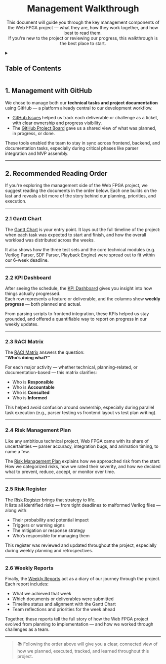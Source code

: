<h1 align="center"> Management Walkthrough </h1>

<p align="center">
This document will guide you through the key management components of the Web FPGA project — what they are, how they work together, and how best to read them. <br>
If you're new to the project or reviewing our progress, this walkthrough is the best place to start.
</p>

<details>
<summary>

## Table of Contents

</summary>

- [Table of Contents](#table-of-contents)
- [1. Management with GitHub](#1-management-with-github)
- [2. Recommended Reading Order](#2-recommended-reading-order)
  - [2.1 Gantt Chart](#21-gantt-chart)
  - [2.2 KPI Dashboard](#22-kpi-dashboard)
  - [2.3 RACI Matrix](#23-raci-matrix)
  - [2.4 Risk Management Plan](#24-risk-management-plan)
  - [2.5 Risk Register](#25-risk-register)
  - [2.6 Weekly Reports](#26-weekly-reports)

</details>

## 1. Management with GitHub

We chose to manage both our **technical tasks and project documentation** using GitHub — a platform already central to our development workflow.

- [GitHub Issues](https://github.com/algosup/2024-2025-project-4-web-fpga-team-8/issues) helped us track each deliverable or challenge as a ticket, with clear ownership and progress visibility.
- The [GitHub Project Board](https://github.com/orgs/algosup/projects/59) gave us a shared view of what was planned, in progress, or done.

These tools enabled the team to stay in sync across frontend, backend, and documentation tasks, especially during critical phases like parser integration and MVP assembly.

---

## 2. Recommended Reading Order

If you're exploring the management side of the Web FPGA project, we suggest reading the documents in the order below. Each one builds on the last and reveals a bit more of the story behind our planning, priorities, and execution.

---

### 2.1 Gantt Chart

The [Gantt Chart](https://github.com/orgs/algosup/projects/59/views/4) is your entry point. It lays out the full timeline of the project: when each task was expected to start and finish, and how the overall workload was distributed across the weeks.

It also shows how the three test sets and the core technical modules (e.g. Verilog Parser, SDF Parser, Playback Engine) were spread out to fit within our 6-week deadline.

---

### 2.2 KPI Dashboard

After seeing the schedule, the [KPI Dashboard](/documents/management/managementArtifacts/KPIs.pdf) gives you insight into how things actually progressed.  
Each row represents a feature or deliverable, and the columns show **weekly progress** — both planned and actual.

From parsing scripts to frontend integration, these KPIs helped us stay grounded, and offered a quantifiable way to report on progress in our weekly updates.

---

### 2.3 RACI Matrix

The [RACI Matrix](/documents/management/managementArtifacts/raciMatrix.pdf) answers the question:  
**“Who’s doing what?”**

For each major activity — whether technical, planning-related, or documentation-based — this matrix clarifies:
- Who is **Responsible**
- Who is **Accountable**
- Who is **Consulted**
- Who is **Informed**

This helped avoid confusion around ownership, especially during parallel task execution (e.g., parser testing vs frontend layout vs test plan writing).

---

### 2.4 Risk Management Plan

Like any ambitious technical project, Web FPGA came with its share of uncertainties — parser accuracy, integration bugs, and animation timing, to name a few.

The [Risk Management Plan](/documents/management/managementArtifacts/riskManagementPlan.md) explains how we approached risk from the start:  
How we categorized risks, how we rated their severity, and how we decided what to prevent, reduce, accept, or monitor over time.

---

### 2.5 Risk Register

The [Risk Register](/documents/management/managementArtifacts/riskRegister.pdf) brings that strategy to life.  
It lists all identified risks — from tight deadlines to malformed Verilog files — along with:

- Their probability and potential impact  
- Triggers or warning signs  
- The mitigation or response strategy  
- Who’s responsible for managing them  

This register was reviewed and updated throughout the project, especially during weekly planning and retrospectives.

---

### 2.6 Weekly Reports

Finally, the [Weekly Reports](/documents/management/managementArtifacts/weekly_reports/) act as a diary of our journey through the project.  
Each report includes:

- What we achieved that week  
- Which documents or deliverables were submitted  
- Timeline status and alignment with the Gantt Chart  
- Team reflections and priorities for the week ahead

Together, these reports tell the full story of how the Web FPGA project evolved from planning to implementation — and how we worked through challenges as a team.

---

> 📚 Following the order above will give you a clear, connected view of how we planned, executed, tracked, and learned throughout this project.
